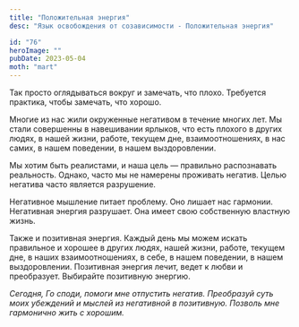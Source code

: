 ```yaml
---
title: "Положительная энергия"
desc: "Язык освобождения от созависимости - Положительная энергия"

id: "76"
heroImage: ""
pubDate: 2023-05-04
moth: "mart"
---
```


Так просто оглядываться вокруг и замечать, что плохо. Требуется практика,
чтобы замечать, что хорошо.

Многие из нас жили окруженные негативом в течение многих лет. Мы стали
совершенны в навешивании ярлыков, что есть плохого в других людях, в нашей
жизни, работе, текущем дне, взаимоотношениях, в нас самих, в нашем поведении,
в нашем выздоровлении.

Мы хотим быть реалистами, и наша цель — правильно распознавать реальность.
Однако, часто мы не намерены проживать негатив. Целью негатива часто является
разрушение.

Негативное мышление питает проблему. Оно лишает нас гармонии. Негативная
энергия разрушает. Она имеет свою собственную властную жизнь.

Также и позитивная энергия. Каждый день мы можем искать правильное и хорошее в
других людях, нашей жизни, работе, текущем дне, в наших взаимоотношениях, в
себе, в нашем поведении, в нашем выздоровлении. Позитивная энергия лечит,
ведет к любви и преобразует. Выбирайте позитивную энергию.

_Сегодня,_ _Го_ _споди,_ _помоги_ _мне_ _отпустить_ _негатив._ _Преобразуй_
_суть_ _моих_ _убеждений_ _и_ _мыслей_ _из_ _негативной_ _в_ _позитивную._
_Позволь_ _мне_ _гармонично_ _жить_ _с_ _хорошим._
